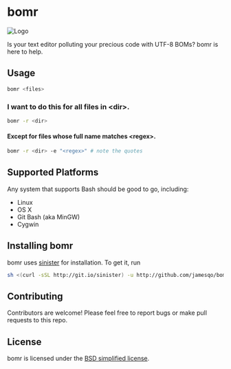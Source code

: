 # bomr

![Logo](icons/icon.png)

Is your text editor polluting your precious code with UTF-8 BOMs? bomr is here to help.

## Usage

```bash
bomr <files>
```

### I want to do this for all files in &lt;dir&gt;.

```bash
bomr -r <dir>
```

#### Except for files whose full name matches &lt;regex&gt;.

```bash
bomr -r <dir> -e "<regex>" # note the quotes
```

## Supported Platforms

Any system that supports Bash should be good to go, including:

- Linux
- OS X
- Git Bash (aka MinGW)
- Cygwin

## Installing bomr

bomr uses [sinister](https://github.com/jamesqo/sinister) for installation. To get it, run

```bash
sh <(curl -sSL http://git.io/sinister) -u http://github.com/jamesqo/bomr/raw/master/bomr
```

## Contributing

Contributors are welcome! Please feel free to report bugs or make pull requests to this repo.

## License

bomr is licensed under the [BSD simplified license](license.bsd).
